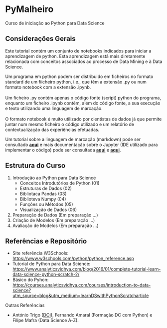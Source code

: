 # PyMalheiro
Curso de iniciação ao Python para Data Science

## Considerações Gerais
Este tutorial contém um conjunto de notebooks indicados para iniciar a aprendizagem de python. Esta aprendizagem está mais diretamente relacionada com conceitos associados ao processo de Data Mining e à Data Science.

Um programa em python podem ser distribuido em ficheiros no formato standard de um fiicheiro python, i.e., que têm a extensão .py ou num formato notebook com a extensão .ipynb. <br><br>
Um ficheiro .py contém apenas o código fonte (script) python do programa, enquanto um ficheiro .ipynb contém, além do código fonte, a sua execução e texto utilizando uma linguagem de marcação. <br><br>
O formato notebook é muito utilizado por cientistas de dados já que permite juntar num mesmo ficheiro o código utilizado e um relatório de contextualização das experiências efetuadas. <br>

Um tutorial sobre a linguagem de marcação (markdown) pode ser consultado **<a href="https://www.datacamp.com/community/tutorials/markdown-in-jupyter-notebook?utm_source=adwords_ppc&utm_medium=cpc&utm_campaignid=16066057384&utm_adgroupid=&utm_device=c&utm_keyword=&utm_matchtype=&utm_network=x&utm_adpostion=&utm_creative=&utm_targetid=&utm_loc_interest_ms=1006826&utm_loc_physical_ms=1011731&gclid=Cj0KCQiA09eQBhCxARIsAAYRiykx6RgKZ5k-2V0z_L7NAMNAs0tnEP8t447nY8YqTzryWijI39TYJ-UaAuAhEALw_wcB" >aqui</a>** e mais documentação sobre o Jupyter (IDE utilizado para implementar o código) pode ser consultada **<a href="https://docs.jupyter.org/en/latest/" >aqui</a>** e **<a href="http://justinbois.github.io/bootcamp/2020_fsri/lessons/l01_welcome.html" >aqui</a>**.

## Estrutura do Curso

1. Introdução ao Python para Data Science
    - Conceitos Introdutórios de Python (01)
    - Estruturas de Dados (02)
    - Bibliotaca Pandas (03)
    - Biblioteva Numpy (04)
    - Funções ou Métodos (05)
    - Visualização de Dados (06)
2. Preparação de Dados
    (Em preparação ...)
3. Criação de Modelos
    (Em preparação ...)
4. Avaliação de Modelos
    (Em preparação ...)
    
## Referências e Repositório 

- Site referência W3Schools: https://www.w3schools.com/python/python_reference.asp
- Tutorial de Python para Data Science: https://www.analyticsvidhya.com/blog/2016/01/complete-tutorial-learn-data-science-python-scratch-2/
-  Básico do Pyhon: https://courses.analyticsvidhya.com/courses/introduction-to-data-science?utm_source=blog&utm_medium=learnDSwithPythonScratcharticle 

Outras Referências
- António Trigo ([DOI](https://zenodo.org/badge/DOI/10.5281/zenodo.1226769.svg)), Fernando Amaral (Formação DC com Python) e Filipe Mafra (Data Science A-Z).
